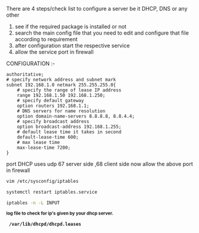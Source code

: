 There are 4 steps/check list to configure a server be it DHCP, DNS or any other
1. see if the required package is installed or not
2. search the main config file that you need to edit and configure that file according to requirement
3. after configuration start the respective service
4. allow the service port in firewall

CONFIGURATION :-
```
authoritative;
# specify network address and subnet mark
subnet 192.168.1.0 netmark 255.255.255.0{
	# specify the range of lease IP address
	range 192.168.1.50 192.168.1.250;
	# specify default gateway
	option routers 192.168.1.1;
	# DNS servers for name resolution
	option domain-name-servers 8.8.8.8, 8.8.4.4;
	# specify broadcast address
	option broadcast-address 192.168.1.255;
	# default lease time it takes in second
	default-lease-time 600;
	# max lease time
	max-lease-time 7200;
}
```
port DHCP uses udp 67 server side ,68 client side
now allow the above port in firewall
```sh
vim /etc/sysconfig/iptables
```
```sh
systemctl restart iptables.service
```
```bash
iptables -n -L INPUT 
```
<B><SUP>log file to check for ip's given by your dhcp server.</SUP>

**` /var/lib/dhcpd/dhcpd.leases`**		

